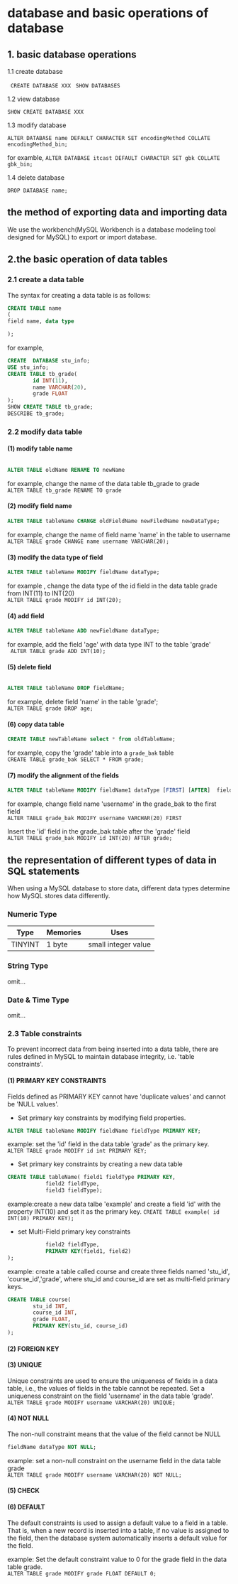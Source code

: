 # database and basic operations of database

## 1. basic database operations

1.1 create database

` CREATE DATABASE XXX`
` SHOW DATABASES`

1.2 view database

`SHOW CREATE DATABASE XXX`

1.3 modify database

`ALTER DATABASE name DEFAULT CHARACTER SET encodingMethod COLLATE encodingMethod_bin; `

for examble, `ALTER DATABASE itcast DEFAULT CHARACTER SET gbk COLLATE gbk_bin; `


1.4 delete database

`DROP DATABASE name;`

## the method of exporting data and importing data

We use the workbench(MySQL Workbench is a database modeling tool designed for MySQL) to export or import database.

## 2.the basic operation of data tables

### 2.1 create a data table

The syntax for creating a data table is as follows:

```sql
CREATE TABLE name
(
field name, data type

);
```

for example, 

```sql
CREATE	DATABASE stu_info;
USE stu_info;
CREATE TABLE tb_grade(
		id INT(11),
		name VARCHAR(20),
		grade FLOAT
);
SHOW CREATE TABLE tb_grade;
DESCRIBE tb_grade;

```

### 2.2 modify data table

#### (1) modify table name

```sql

ALTER TABLE oldName RENAME TO newName

```

for example, change the name of the data table tb_grade to grade <br> `ALTER TABLE tb_grade RENAME TO grade`

#### (2) modify field name

```sql
ALTER TABLE tableName CHANGE oldFieldName newFiledName newDataType;
```

for example, change the name of field name 'name' in the table to username <br> `ALTER TABLE grade CHANGE name username VARCHAR(20); `

#### (3) modify the data type of field 

```sql
ALTER TABLE tableName MODIFY fieldName dataType;
```

for example , change the data type of the id field in the data table grade from INT(11) to INT(20) <br> `ALTER TABLE grade MODIFY id INT(20);`

#### (4) add field

```sql
ALTER TABLE tableName ADD newFieldName dataType;
```

for example, add the field 'age' with data type INT to the table 'grade' <br> ` ALTER TABLE grade ADD INT(10);`

#### (5) delete field

```sql

ALTER TABLE tableName DROP fieldName;

```

for example, delete field 'name' in the table 'grade';  <br> `ALTER TABLE grade DROP age;`

#### (6) copy data table

```sql
CREATE TABLE newTableName select * from oldTableName;
```

for example, copy the 'grade' table into a `grade_bak` table <br> `CREATE TABLE	grade_bak SELECT * FROM grade;`

#### (7) modify the alignment of the fields

```sql
ALTER TABLE tableName MODIFY fieldName1 dataType [FIRST] [AFTER]  fieldName2;
```

for example, change field name 'username' in the grade_bak to the first field <br> `ALTER TABLE grade_bak MODIFY username VARCHAR(20) FIRST`

Insert the 'id' field in the grade_bak table after the 'grade' field <br> `ALTER TABLE grade_bak MODIFY id INT(20) AFTER grade;`

## the representation of different types of data in SQL statements

When using a MySQL database to store data, different data types determine how MySQL stores data differently.

### Numeric Type 

| Type | Memories | Uses|
|--| -- | -- |
|TINYINT | 1 byte| small integer value|

### String Type

omit...

### Date & Time Type

omit...

### 2.3 Table constraints

To prevent incorrect data from being inserted into a data table, there are rules defined in MySQL to maintain database integrity, i.e. 'table constraints'.

#### (1) PRIMARY KEY CONSTRAINTS

Fields defined as PRIMARY KEY cannot have 'duplicate values' and cannot be 'NULL values'.

+ Set primary key constraints by modifying field properties.

```sql
ALTER TABLE tableName MODIFY fieldName fieldType PRIMARY KEY;
```

example: set the 'id' field in the data table 'grade' as the primary key. <br> `ALTER TABLE grade MODIFY id int PRIMARY KEY;`

+ Set primary key constraints by creating a new data table

```sql 
CREATE TABLE tableName( field1 fieldType PRIMARY KEY,
			field2 fieldType,
			field3 fieldType);
```

example:create a new data talbe 'example' and create a field 'id' with the property INT(10) and set it as the primary key.  `CREATE TABLE example( id INT(10) PRIMARY KEY);`
+ set Multi-Field primary key constraints 

```sql CREATE TABLE tableName(field1 fieldType, 
			field2 fieldType,
			PRIMARY KEY(field1, field2)
);
```
example: create a table called course and create three fields named 'stu_id', 'course_id','grade', where stu_id and course_id are set as multi-field primary keys.

```sql 
CREATE TABLE course(
		stu_id INT,
		course_id INT, 
		grade FLOAT,
		PRIMARY KEY(stu_id, course_id)
);
```

#### (2) FOREIGN KEY

#### (3) UNIQUE

Unique constraints are used to ensure the uniqueness of fields in a data table, i.e., the values of fields in the table cannot be repeated.
Set a uniqueness constraint on the  field 'username' in the data table 'grade'.  `ALTER TABLE grade MODIFY username VARCHAR(20) UNIQUE;`

#### (4) NOT NULL

The non-null constraint means that the value of the field cannot be NULL

```sql
fieldName dataType NOT NULL;
```
example: set a non-null constraint on the username field in the data table grade <br> `ALTER TABLE grade MODIFY username VARCHAR(20) NOT NULL;`

#### (5) CHECK

#### (6) DEFAULT

The default constraints is used to assign a default value to a field in a table. That is, when a new record is inserted into a table, if no value is assigned to the field, then the database system automatically inserts a default value for the field.

example: Set the default constraint value to 0 for the grade field in the data table grade. <br> `ALTER TABLE grade MODIFY grade FLOAT DEFAULT 0;`
